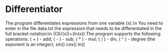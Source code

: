 # Differentiator
The program differentiates expressions from one variable (x).\n
You need to enter in the file data.txt the expression that needs to be differentiated in the full bracket notation:\n
((3)/(x))+(ln(x))
The program supports the following operations:
( + ) - add;
( - ) - sub;
( * ) - mul;
( / ) - div;
( ^ ) - degree (the exponent is an integer);
sin()
cos()
ln()
